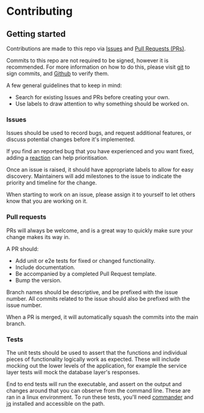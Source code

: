 # Contributing

## Getting started

Contributions are made to this repo via [Issues][RepoIssues] and [Pull Requests (PRs)][PRs].

Commits to this repo are not required to be signed, however it is recommended.
For more information on how to do this, please visit [git][GitSigning] to sign
commits, and [Github][GithubSigning] to verify them.

A few general guidelines that to keep in mind:

* Search for existing Issues and PRs before creating your own.
* Use labels to draw attention to why something should be worked on.

### Issues

Issues should be used to record bugs, and request additional features, or discuss
potential changes before it's implemented.

If you find an reported bug that you have experienced and you want fixed, adding
a [reaction][GithubReaction] can help prioritisation.

Once an issue is raised, it should have appropriate labels to allow for easy discovery.
Maintainers will add milestones to the issue to indicate the priority and timeline for the change.

When starting to work on an issue, please assign it to yourself to let others know
that you are working on it.

### Pull requests

PRs will always be welcome, and is a great way to quickly make sure your change makes
its way in.

A PR should:

* Add unit or e2e tests for fixed or changed functionality.
* Include documentation.
* Be accompanied by a completed Pull Request template.
* Bump the version.

Branch names should be descriptive, and be prefixed with the issue number.
All commits related to the issue should also be prefixed with the issue number.

When a PR is merged, it will automatically squash the commits into the main branch.

### Tests

The unit tests should be used to assert that the functions and individual pieces of functionality
logically work as expected.
These will include mocking out the lower levels of the application, for example the service layer
tests will mock the database layer's responses.

End to end tests will run the executable, and assert on the output and changes around that you
can observe from the command line.
These are ran in a linux environment.
To run these tests, you'll need [commander][CommanderCLI] and [jq][JqCLI] installed and accessible
on the path.

[RepoIssues]: https://github.com/PossibleLlama/worklog/issues
[PRs]: https://github.com/PossibleLlama/worklog/pulls
[GitSigning]: https://git-scm.com/book/en/v2/Git-Tools-Signing-Your-Work
[GithubSigning]: https://docs.github.com/en/github/authenticating-to-github/signing-commits
[GithubReaction]: https://github.blog/2016-03-10-add-reactions-to-pull-requests-issues-and-comments/
[CommanderCLI]: https://github.com/commander-cli/commander
[JqCLI]: https://github.com/stedolan/jq
